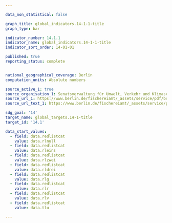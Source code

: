 ```yaml
---

data_non_statistical: false

graph_title: global_indicators.14-1-1-title
graph_type: bar

indicator_number: 14.1.1
indicator_name: global_indicators.14-1-1-title
indicator_sort_order: 14-01-01

published: true
reporting_status: complete


national_geographical_coverage: Berlin
computation_units: Absolute numbers 

source_active_1: true
source_organisation_1: Senatsverwaltung für Umwelt, Verkehr und Klimaschutz
source_url_1: https://www.berlin.de/fischereiamt/_assets/service/pdf/broschuere_fische_a.pdf
source_url_text_1: https://www.berlin.de/fischereiamt/_assets/service/pdf/broschuere_fische_a.pdf

sdg_goal: '14'
target_name: global_targets.14-1-title
target_id: '14.1'

data_start_values:
  - field: data.redlistcat
    value: data.rlnull
  - field: data.redlistcat
    value: data.rleins
  - field: data.redlistcat
    value: data.rlzwei
  - field: data.redlistcat
    value: data.rldrei
  - field: data.redlistcat
    value: data.rlg
  - field: data.redlistcat
    value: data.rlr
  - field: data.redlistcat
    value: data.rlv
  - field: data.redlistcat
    value: data.tlu

---
```

